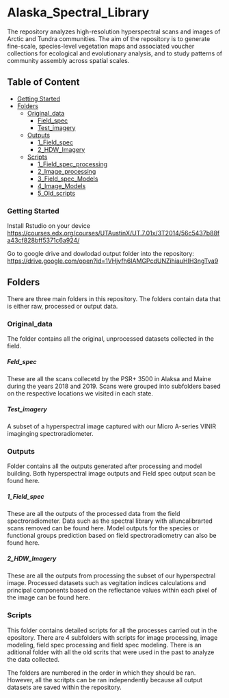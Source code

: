 # Alaska_Spectral_Library
The repository analyzes high-resolution hyperspectral scans and images of Arctic and Tundra communities. The aim of the repository is to generate fine-scale, species-level vegetation maps and associated voucher collections for ecological and evolutionary analysis, and to study patterns of community assembly across spatial scales.

## Table of Content

- [Getting Started](#Table-of-Content)
- [Folders](#Getting-Started)
    + [Original_data](#Folders)
      + [Field_spec](#Original_data)
      + [Test_imagery](#Original_data)
  + [Outputs](#Folders)
    + [1_Field_spec](#FOutputs)
    + [2_HDW_Imagery](#Outputs)
  + [Scripts](#Folders)
    + [1_Field_spec_processing](#Scripts)
    + [2_Image_processing](#Scripts)
    + [3_Field_spec_Models](#Scripts)
    + [4_Image_Models](#Scripts)
    + [5_Old_scripts](#Scripts)
  

### Getting Started
Install Rstudio on your device 
https://courses.edx.org/courses/UTAustinX/UT.7.01x/3T2014/56c5437b88fa43cf828bff5371c6a924/

Go to google drive and dowlodad output folder into the repository: https://drive.google.com/open?id=1VHjvfh6IAMGPcdUNZihiauHIH3ngTva9 

## Folders
There are three main folders in this repository. The folders contain data that is either raw, processed or output data. 

### Original_data
The folder contains all the original, unprocessed datasets collected in the field.

##### Feld_spec
These are all the scans collecetd by the PSR+ 3500 in Alaksa and Maine during the years 2018 and 2019. Scans were grouped into subfolders based on the respective locations we visited in each state. 

##### Test_imagery
A subset of a hyperspectral image captured with our Micro A-series VINIR imaginging spectroradiometer. 

### Outputs
Folder contains all the  outputs generated after processing and model building. Both hyperspectral image outputs and Field spec output scan be found here.

##### 1_Field_spec
These are all the outputs of the processed data from the field spectroradiometer. Data such as the spectral library with alluncalibrarted scans removed can be found here. Model outputs for the species or functional groups prediction based on field spectroradiometry can also be found here. 

##### 2_HDW_Imagery
These are all the outputs from processing the subset of our hyperspectral image. Processed datasets such as vegitation indices calculations and principal components based on the reflectance values within each pixel of the image can be found here. 

### Scripts
This folder contains detailed scripts for all the processes carried out in the epository. There are 4 subfolders with scripts for image processing, image modeling, field spec processing and field spec modeling. There is an aditional folder with all the old scrits that were used in the past to analyze the data collected. 

The folders are numbered in the order in which they should be ran. However, all the scritpts can be ran independently because all output datasets are saved within the repository.












